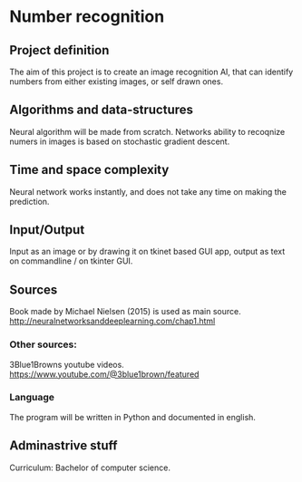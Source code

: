 # Number recognition

## Project definition
The aim of this project is to create an image recognition AI, that can identify numbers from either existing images, or self drawn ones.

## Algorithms and data-structures
Neural algorithm will be made from scratch. Networks ability to recoqnize numers in images is based on stochastic gradient descent.

## Time and space complexity
Neural network works instantly, and does not take any time on making the prediction.

## Input/Output
Input as an image or by drawing it on tkinet based GUI app, output as text on commandline / on tkinter GUI.

## Sources
Book made by Michael Nielsen (2015) is used as main source.
http://neuralnetworksanddeeplearning.com/chap1.html

### Other sources:
3Blue1Browns youtube videos.
https://www.youtube.com/@3blue1brown/featured

### Language
The program will be written in Python and documented in english.

## Adminastrive stuff
Curriculum: Bachelor of computer science.

